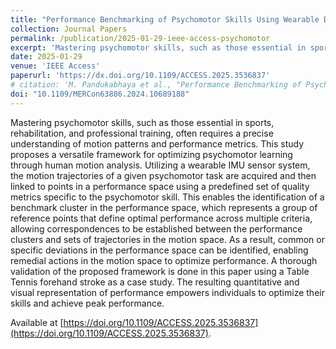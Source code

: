 ```yaml
---
title: "Performance Benchmarking of Psychomotor Skills Using Wearable Devices: An Application in Sport"
collection: Journal Papers
permalink: /publication/2025-01-29-ieee-access-psychomotor
excerpt: 'Mastering psychomotor skills, such as those essential in sports, rehabilitation, and professional training, often requires a precise understanding of motion patterns and performance metrics. This study proposes a versatile framework for optimizing psychomotor learning through human motion analysis. Utilizing a wearable IMU sensor system, the motion trajectories of a given psychomotor task are acquired and then linked to points in a performance space using a predefined set of quality metrics specific to the psychomotor skill. This enables the identification of a benchmark cluster in the performance space, which represents a group of reference points that define optimal performance across multiple criteria, allowing correspondences to be established between the performance clusters and sets of trajectories in the motion space. As a result, common or specific deviations in the performance space can be identified, enabling remedial actions in the motion space to optimize performance. A thorough validation of the proposed framework is done in this paper using a Table Tennis forehand stroke as a case study. The resulting quantitative and visual representation of performance empowers individuals to optimize their skills and achieve peak performance.'
date: 2025-01-29
venue: 'IEEE Access'
paperurl: 'https://dx.doi.org/10.1109/ACCESS.2025.3536837'
# citation: 'M. Pandukabhaya et al., "Performance Benchmarking of Psychomotor Skills Using Wearable Devices: An Application in Sport,", Volume 13, pp. 25432-25445, doi: 10.1109/ACCESS.2025.3536837.'
doi: "10.1109/MERCon63886.2024.10689188"
---
```


Mastering psychomotor skills, such as those essential in sports, rehabilitation, and professional training, often requires a precise understanding of motion patterns and performance metrics. This study proposes a versatile framework for optimizing psychomotor learning through human motion analysis. Utilizing a wearable IMU sensor system, the motion trajectories of a given psychomotor task are acquired and then linked to points in a performance space using a predefined set of quality metrics specific to the psychomotor skill. This enables the identification of a benchmark cluster in the performance space, which represents a group of reference points that define optimal performance across multiple criteria, allowing correspondences to be established between the performance clusters and sets of trajectories in the motion space. As a result, common or specific deviations in the performance space can be identified, enabling remedial actions in the motion space to optimize performance. A thorough validation of the proposed framework is done in this paper using a Table Tennis forehand stroke as a case study. The resulting quantitative and visual representation of performance empowers individuals to optimize their skills and achieve peak performance.

Available at [https://doi.org/10.1109/ACCESS.2025.3536837](https://doi.org/10.1109/ACCESS.2025.3536837).
